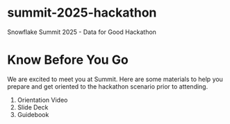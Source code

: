 # summit-2025-hackathon
Snowflake Summit 2025 - Data for Good Hackathon

# Know Before You Go
We are excited to meet you at Summit. Here are some materials to help you prepare and get oriented to the hackathon scenario prior to attending. 

1. Orientation Video
2. Slide Deck
3. Guidebook

